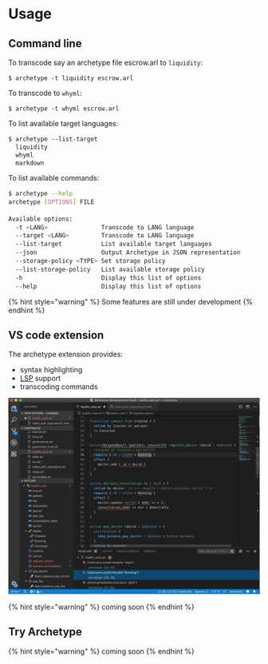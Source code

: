 # Usage

## Command line

To transcode say an archetype file escrow.arl to `liquidity`:

```text
$ archetype -t liquidity escrow.arl
```

To transcode to `whyml`:

```text
$ archetype -t whyml escrow.arl
```

To list available target languages:

```text
$ archetype --list-target
  liquidity
  whyml
  markdown
```

To list available commands:

```bash
$ archetype --help
archetype [OPTIONS] FILE

Available options:
  -t <LANG>               Transcode to LANG language
  --target <LANG>         Transcode to LANG language
  --list-target           List available target languages
  --json                  Output Archetype in JSON representation
  --storage-policy <TYPE> Set storage policy
  --list-storage-policy   List available storage policy
  -h                      Display this list of options
  --help                  Display this list of options
```

{% hint style="warning" %}
 Some features are still under development
{% endhint %}

## VS code extension

The archetype extension provides:

* syntax highlighting
* [LSP](https://microsoft.github.io/language-server-protocol/) support
* transcoding commands

![](.gitbook/assets/screenshot-2019-08-04-at-14.59.59.png)

{% hint style="warning" %}
coming soon
{% endhint %}

## Try Archetype

{% hint style="warning" %}
coming soon
{% endhint %}


